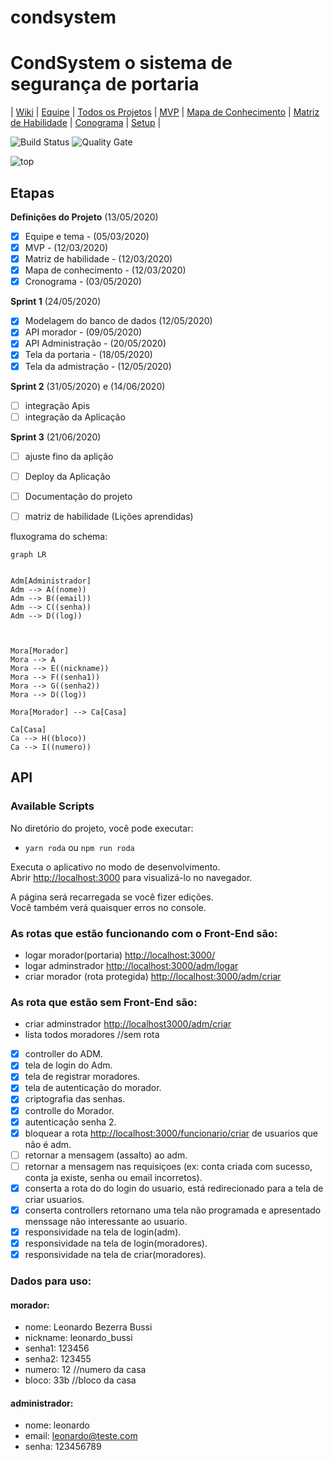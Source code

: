 # condsystem


# CondSystem o sistema de segurança de portaria 


| 
[Wiki](https://gitlab.com/BDAg/condsystem/-/wikis/home) | 
[Equipe](https://gitlab.com/BDAg/condsystem/-/wikis/Equipe) | 
[Todos os Projetos](https://gitlab.com/BDAg) |
[MVP](https://gitlab.com/BDAg/condsystem/-/wikis/MVP) |
[Mapa de Conhecimento](https://gitlab.com/BDAg/condsystem/-/wikis/Mapa-de-conhecimento) |
[Matriz de Habilidade](https://gitlab.com/BDAg/condsystem/-/wikis/Matriz-de-Habilidade) |
[Conograma](https://gitlab.com/BDAg/condsystem/-/wikis/Conograma) |
[Setup](https://gitlab.com/BDAg/condsystem/-/wikis/Setup) |


![Build Status](https://travis-ci.org/condessalovelace/mavenquickstart.svg?branch=master) 
![Quality Gate](https://sonarcloud.io/api/project_badges/measure?project=br.com%3Amavenquickstart&metric=alert_status)

![top](https://media.giphy.com/media/PmEvQTKerJEu9RDert/giphy.gif)

## **Etapas**

**Definições do Projeto** (13/05/2020)
* [x] Equipe e tema - (05/03/2020)
* [x] MVP - (12/03/2020)
* [x] Matriz de habilidade - (12/03/2020)
* [x] Mapa de conhecimento - (12/03/2020)
* [x] Cronograma - (03/05/2020)

**Sprint 1** (24/05/2020)
* [x] Modelagem do banco de dados (12/05/2020)
* [x] API morador - (09/05/2020)
* [x] API Administração - (20/05/2020)
* [x] Tela da portaria - (18/05/2020)
* [x] Tela da admistração - (12/05/2020)

**Sprint 2** (31/05/2020) e (14/06/2020)
* [ ] integração Apis
* [ ] integração da Aplicação

**Sprint 3** (21/06/2020)
* [ ] ajuste fino da aplição
* [ ] Deploy da Aplicação
* [ ] Documentação do projeto
* [ ] matriz de habilidade (Lições aprendidas)


fluxograma do schema:

```mermaid
graph LR


Adm[Administrador]
Adm --> A((nome))
Adm --> B((email))
Adm --> C((senha))
Adm --> D((log)) 



Mora[Morador]
Mora --> A
Mora --> E((nickname))
Mora --> F((senha1))
Mora --> G((senha2))
Mora --> D((log))

Mora[Morador] --> Ca[Casa]

Ca[Casa]
Ca --> H((bloco))
Ca --> I((numero))

```

## **API**

### Available Scripts

No diretório do projeto, você pode executar:

* `yarn roda` ou `npm run roda`

Executa o aplicativo no modo de desenvolvimento.<br />
Abrir [http://localhost:3000](http://localhost:3000) para visualizá-lo no navegador.

A página será recarregada se você fizer edições. <br />
Você também verá quaisquer erros no console.

### As rotas que estão funcionando com o Front-End são: <br />

* logar morador(portaria) [http://localhost:3000/](http://localhost:3000/)
* logar adminstrador [http://localhost:3000/adm/logar](http://localhost:3000/funcionario/logar)
* criar morador (rota protegida) [http://localhost:3000/adm/criar](http://localhost:3000/funcionario/criar)

### As rota que estão sem Front-End  são: <br />

* criar adminstrador [http://localhost3000/adm/criar](http://localhost:3000/adm/)
* lista todos moradores //sem rota 

- [x] controller do ADM.
- [x] tela de login do Adm.
- [x] tela de registrar moradores.
- [x] tela de autenticação do morador.
- [x] criptografia das senhas.
- [x] controlle do Morador.
- [x] autenticação senha 2.
- [x] bloquear a rota [http://localhost:3000/funcionario/criar](http://localhost:3000/funcionario/criar) de usuarios que não é adm.
- [ ] retornar a mensagem (assalto) ao adm.
- [ ] retornar a mensagem nas requisiçoes (ex: conta criada com sucesso, conta ja existe, senha ou email incorretos).
- [x] conserta a rota do do login do usuario, está redirecionado para a tela de criar usuarios.
- [x] conserta controllers retornano uma tela não programada e apresentado menssage não interessante ao usuario.
- [x] responsividade na tela de login(adm).
- [x] responsividade na tela de login(moradores).
- [x] responsividade na tela de criar(moradores).

### Dados para uso: <br />

#### morador:

* nome: Leonardo Bezerra Bussi
* nickname: leonardo_bussi
* senha1: 123456
* senha2: 123455
* numero: 12  //numero da casa
* bloco: 33b //bloco da casa

#### administrador:

* nome: leonardo 
* email: leonardo@teste.com
* senha: 123456789
